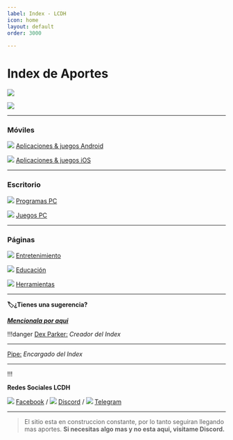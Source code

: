 ```yaml
---
label: Index - LCDH
icon: home
layout: default
order: 3000
 
---
```

# Index de Aportes
 ![](https://i.postimg.cc/tRt1KSZ0/Header-homero.png)



 ![](https://i.imgur.com/Zd6ctk8.png)

---
### **Móviles**

![](https://cdn.discordapp.com/attachments/847147461058625567/1172547264678461440/Proyecto_nuevo_5.png?ex=6560b6bc&is=654e41bc&hm=f0d67b286b6fc952c0f90a28225dc097248278987e230878fc34dca07891bf26&) [Aplicaciones & juegos Android](https://rentry.co/consejos-index-apk)

![](https://cdn.discordapp.com/attachments/847147461058625567/1172546741346783282/Proyecto_nuevo_4.png?ex=6560b640&is=654e4140&hm=1263547ea1e1f4588e950cc41545c72123d76bbc73d39be1cb1a8e8bc18129a5&) [Aplicaciones & juegos iOS](https://rentry.co/consejos-index-ios)

---
### **Escritorio**

 ![](https://cdn.discordapp.com/attachments/847147461058625567/1172547760571031602/Proyecto_nuevo_6.png?ex=6560b733&is=654e4233&hm=3959803c32a858d78580baca13a4531cc0e51d67f21663bcb59bd50234fc6ac1&) [Programas PC](https://rentry.co/consejos-index-pcp)

![](https://cdn.discordapp.com/attachments/847147461058625567/1172548446452973640/Proyecto_nuevo_7.png?ex=6560b7d6&is=654e42d6&hm=ce0590beeec390f975ed357d354d30f4ee7f9a1562a25a93a538e6c20549a39d&) [Juegos PC](https://rentry.co/consejos-index-pcj)

---
### **Páginas**

![](https://cdn.discordapp.com/attachments/847147461058625567/1172549122755141692/Proyecto_nuevo_8.png?ex=6560b877&is=654e4377&hm=36d152fb47a8f6c34bcff4529e1f8abb8485aa3cdf983c366fa7e0d5de966231&) [Entretenimiento](https://rentry.co/consejos-index-fun)

![](https://cdn.discordapp.com/attachments/847147461058625567/1172549485394677820/Proyecto_nuevo_9.png?ex=6560b8ce&is=654e43ce&hm=79d22a2a09fe0d8eed61ac7218fa5d8bdac690ecfb206a61662a6c177e67c4db&) [Educación](https://rentry.co/consejos-index-edu)

![](https://cdn.discordapp.com/attachments/847147461058625567/1172549767453229097/Proyecto_nuevo_10.png?ex=6560b911&is=654e4411&hm=06f97b804709e29779961485235b97bdcd22aa9f1e18b20fff04d3b781516e79&) [Herramientas](https://rentry.co/consejos-index-tol)

---

**🏷¿Tienes una sugerencia?**

***[Mencionala por aqui](https://discord.gg/hVKeY3uEru)***

!!!danger 
[Dex Parker:](https://rentry.co/links-noir-room) *Creador del Index*

---

[Pipe:](https://rentry.co/8xrygz) *Encargado del Index*

---
!!!

**Redes Sociales LCDH**

![](https://cdn.discordapp.com/attachments/847147461058625567/1172550706209771540/Proyecto_nuevo_11.png?ex=6560b9f1&is=654e44f1&hm=67c8a8e7ba3ab99ac122b6cf0d160e6b95b06845973dc31f86246f749cd20142&) [Facebook](https://www.facebook.com/groups/losconsejosdehomero/?ref=share) / ![](https://cdn.discordapp.com/attachments/847147461058625567/1172551044492967956/Proyecto_nuevo_13.png?ex=6560ba41&is=654e4541&hm=92a972fc195a0459961e5bd34e18372c2cb5f9235dd470e631c88f2880c114ba&) [Discord](https://discord.gg/RaJEJPQYPb) / ![](https://cdn.discordapp.com/attachments/847147461058625567/1172551145135296582/Proyecto_nuevo_14.png?ex=6560ba59&is=654e4559&hm=851bfc1e820880c1b580173e530b32eafe1576a2976ddc5ed636dc82d723bb22&) [Telegram](https://t.me/LosConsejosDeHomeroGroup)

---

> El sitio esta en construccion constante, por lo tanto seguiran llegando mas aportes.
> **Si necesitas algo mas y no esta aqui, visitame Discord.**